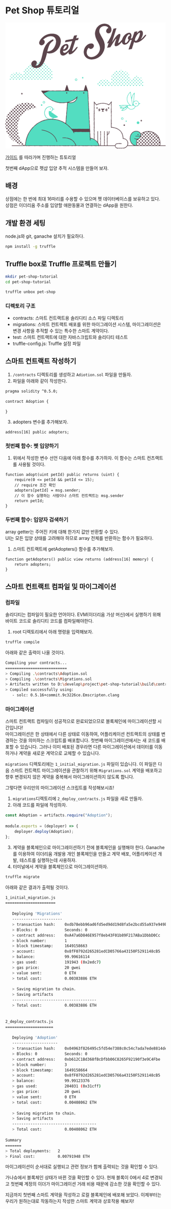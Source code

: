 # Pet Shop 튜토리얼

![펫샵](./image/petshop.png)

[가이드](https://trufflesuite.com/guides/pet-shop/index.html) 를 따라가며 진행하는 튜토리얼

첫번째 dApp으로 펫샵 입양 추적 시스템을 만들어 보자.

## 배경

상점에는 한 번에 최대 16마리를 수용할 수 있으며 펫 데이터베이스를 보유하고 있다.  
상점은 이더리움 주소를 입양할 애완동물과 연결하는 dApp을 원한다.

## 개발 환경 세팅

node.js와 git, ganache 설치가 필요하다.

```bash
npm install -g truffle
```

## Truffle box로 Truffle 프로젝트 만들기

```bash
mkdir pet-shop-tutorial
cd pet-shop-tutorial
```

```bash
truffle unbox pet-shop
```

### 디렉토리 구조

* contracts: 스마트 컨트랙트용 솔리디티 소스 파일 디렉토리
* migrations: 스마트 컨트랙트 배포를 위한 마이그레이션 시스템, 마이그레이션은 변경 사항을 추적할 수 있는 특수한 스마트 계약이다.
* test: 스마트 컨트랙트에 대한 자바스크립트와 솔리디티 테스트
* truffle-config.js: Truffle 설정 파일

## 스마트 컨트랙트 작성하기

1. `/contracts` 디렉토리를 생성하고 `Adiotion.sol` 파일을 만들자.
2. 파일을 아래와 같이 작성한다.

```solidity
pragma solidity ^0.5.0;

contract Adoption {

}
```

3. adopters 변수를 추가해보자.

```solidity
address[16] public adopters;
```

### 첫번째 함수: 펫 입양하기

1. 위에서 작성한 변수 선언 다음에 아래 함수를 추가하자. 이 함수는 스마트 컨츠랙트롤 사용될 것이다.

```solidity
function adopt(uint petId) public returns (uint) {
    require(0 <= petId && petId <= 15);
    // require 조건 확인
    adopters[petId] = msg.sender;
    // 이 함수 실행하는 사람이나 스마트 컨트랙트는 msg.sender
    return petId;
}
```

### 두번째 함수: 입양자 검색하기

array getter는 주어진 키에 대해 한가지 값만 반환할 수 있다.  
UI는 모든 입양 상태를 고려해야 하므로 array 전체를 반환하는 함수가 필요하다.

1. 스마트 컨트랙트에 getAdopters() 함수를 추가해보자.

```solidity
function getAdopters() public view returns (address[16] memory) {
    return adopters;
}
```

## 스마트 컨트랙트 컴파일 및 마이그레이션

### 컴파일

솔리디티는 컴파일이 필요한 언어이다. EVM(이더리움 가상 머신)에서 실행하기 위해 바이트 코드로 솔리디티 코드를 컴파일해야한다.

1. root 디렉토리에서 아래 명령을 입력해보자.

```bash
truffle compile
```

아래와 같은 출력이 나올 것이다.

```bash
Compiling your contracts...
===========================
> Compiling .\contracts\Adoption.sol
> Compiling .\contracts\Migrations.sol
> Artifacts written to D:\develop\project\pet-shop-tutorial\build\contracts
> Compiled successfully using:
   - solc: 0.5.16+commit.9c3226ce.Emscripten.clang
```

### 마이그레이션

스마트 컨트랙트 컴파일이 성공적으로 완료되었으므로 블록체인에 마이그레이션할 시간입니다!  
마이그레이션은 한 상태에서 다른 상태로 이동하여, 어플리케이션 컨트랙트의 상태를 변경하는 것을 의미하는 스크립트를 배포합니다. 첫번째 마이그레이션에서는 새 코드를 배포할 수 있습니다. 그러나 이미 배포된 경우라면
다른 마이그레이션에서 데이터를 이동하거나 계약을 새로운 계약으로 교체할 수 있습니다.

`migrations` 디렉토리에는 `1_initial_migration.js` 파일이 있습니다. 이 파일은 다음 스마트 컨트랙트 마이그레이션을 관찰하기 위해 `Migrations.sol` 계약을 배포하고 향후
변경되지 않은 계약을 중복해서 마이그레이션하지 않도록 합니다.

그렇다면 우리만의 마이그레이션 스크립트를 작성해보시죠!

1. `migrations`디렉토리에 `2_deploy_contracts.js` 파일을 새로 만들자.
2. 아래 코드를 파일에 작성하자.

```javascript
const Adoption = artifacts.require("Adoption");

module.exports = (deployer) => {
    deployer.deploy(Adoption);
};
```

3. 계약을 블록체인으로 마이그레이션하기 전에 블록체인을 실행해야 한다. Ganache를 이용하여 이더리움 개발용 개인 블록체인을 만들고 계약 배포, 어플리케이션 개발, 테스트를 실행하는데 사용하자.
4. 터미널에서 계약을 블록체인으로 마이그레이션하자.

```bash
truffle migrate 
```

아래와 같은 결과가 출력될 것이다.

```bash
1_initial_migration.js
======================

   Deploying 'Migrations'
   ----------------------
   > transaction hash:    0xdb78ebb96ad6fd5ed9dd19d8fa5e2bcd55a937e949b449b09179833c27b975d1
   > Blocks: 0            Seconds: 0
   > contract address:    0xA47a6D846E957f8eb43F01b89F217ABa1DbbD0Cc
   > block number:        1
   > block timestamp:     1649158663
   > account:             0x8fF0792d265281edCD05766a43150F5291148cB5
   > balance:             99.99616114
   > gas used:            191943 (0x2edc7)
   > gas price:           20 gwei
   > value sent:          0 ETH
   > total cost:          0.00383886 ETH

   > Saving migration to chain.
   > Saving artifacts
   -------------------------------------
   > Total cost:          0.00383886 ETH


2_deploy_contracts.js
=====================

   Deploying 'Adoption'
   --------------------
   > transaction hash:    0x04963f826495c5fd54e7388c0c54c7ada7ede8814ded7e15ce6f1f1dc68a0891
   > Blocks: 0            Seconds: 0
   > contract address:    0xb612C1Bd368fBcDfbb06C8265F92190f3e9C4Fbe
   > block number:        3
   > block timestamp:     1649158664
   > account:             0x8fF0792d265281edCD05766a43150F5291148cB5
   > balance:             99.99123376
   > gas used:            204031 (0x31cff)
   > gas price:           20 gwei
   > value sent:          0 ETH
   > total cost:          0.00408062 ETH

   > Saving migration to chain.
   > Saving artifacts
   -------------------------------------
   > Total cost:          0.00408062 ETH

Summary
=======
> Total deployments:   2
> Final cost:          0.00791948 ETH
```

마이그레이션이 순서대로 실행되고 관련 정보가 함께 출력되는 것을 확인할 수 있다.

가나슈에서 블록체인 상태가 바뀐 것을 확인할 수 있다. 현재 블록이 0에서 4로 변경되고 첫번째 계정의 이더가 마이그레이션 거래 비용 때문에 감소한 것을 확인할 수 있다.

지금까지 첫번째 스마트 계약을 작성하고 로컬 블록체인에 배포해 보았다. 이제부터는 우리가 원하는대로 작동하는지 작성한 스마트 계약과 상호작용 해보자!


